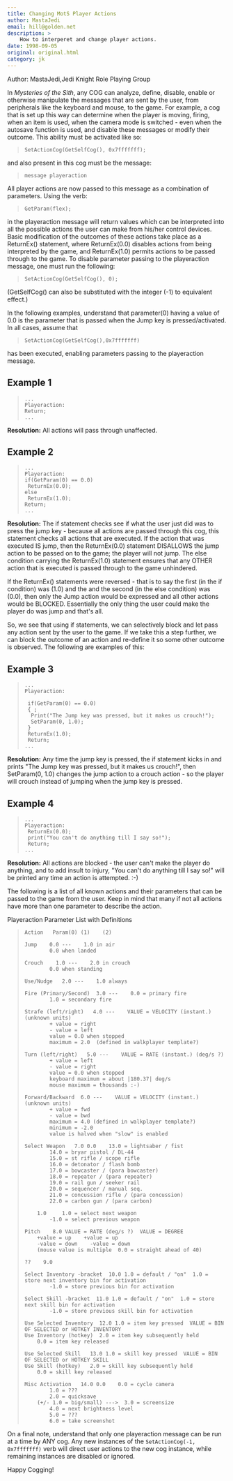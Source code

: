 ```yaml
---
title: Changing MotS Player Actions  
author: MastaJedi
email: hill@golden.net
description: >
    How to interperet and change player actions.
date: 1998-09-05
original: original.html
category: jk
---
```


Author: MastaJedi,Jedi Knight Role Playing Group

In *Mysteries of the Sith*, any COG can analyze, define, disable, enable
or otherwise manipulate the messages that are sent by the user, from
peripherals like the keyboard and mouse, to the game. For example, a cog
that is set up this way can determine when the player is moving, firing,
when an item is used, when the camera mode is switched - even when the
autosave function is used, and disable these messages or modify their
outcome. This ability must be activated like so:

>     SetActionCog(GetSelfCog(), 0x7fffffff);

and also present in this cog must be the message:

>     message playeraction

All player actions are now passed to this message as a combination of
parameters. Using the verb:

>     GetParam(flex);

in the playeraction message will return values which can be interpreted
into all the possible actions the user can make from his/her control
devices. Basic modification of the outcomes of these actions take place
as a ReturnEx() statement, where ReturnEx(0.0) disables actions from
being interpreted by the game, and ReturnEx(1.0) permits actions to be
passed through to the game. To disable parameter passing to the
playeraction message, one must run the following:

>     SetActionCog(GetSelfCog(), 0);

(GetSelfCog() can also be substituted with the integer (-1) to
equivalent effect.)

In the following examples, understand that parameter(0) having a value
of 0.0 is the parameter that is passed when the Jump key is
pressed/activated. In all cases, assume that

>     SetActionCog(GetSelfCog(),0x7fffffff)

has been executed, enabling parameters passing to the playeraction
message.

## Example 1

>     ...
>     Playeraction:
>     Return;
>     ...

**Resolution:** All actions will pass through unaffected.

## Example 2

>     ...
>     Playeraction:
>     if(GetParam(0) == 0.0)
>      ReturnEx(0.0);
>     else
>      ReturnEx(1.0);
>     Return;
>     ...

**Resolution:** The if statement checks see if what the user just did
was to press the jump key - because all actions are passed through this
cog, this statement checks all actions that are executed. If the action
that was executed IS jump, then the ReturnEx(0.0) statement DISALLOWS
the jump action to be passed on to the game; the player will not jump.
The else condition carrying the ReturnEx(1.0) statement ensures that any
OTHER action that is executed is passed through to the game unhindered.

If the ReturnEx() statements were reversed - that is to say the first
(in the if condition) was (1.0) and the and the second (in the else
condition) was (0.0), then only the Jump action would be expressed and
all other actions would be BLOCKED. Essentially the only thing the user
could make the player do was jump and that's all.

So, we see that using if statements, we can selectively block and let
pass any action sent by the user to the game. If we take this a step
further, we can block the outcome of an action and re-define it so some
other outcome is observed. The following are examples of this:

## Example 3

>     ...
>     Playeraction:
>     
>      if(GetParam(0) == 0.0)
>      { ;
>       Print("The Jump key was pressed, but it makes us crouch!");
>       SetParam(0, 1.0);
>      }
>      ReturnEx(1.0);
>      Return;
>     ...

**Resolution:** Any time the jump key is pressed, the if statement kicks
in and prints "The Jump key was pressed, but it makes us crouch\!", then
SetParam(0, 1.0) changes the jump action to a crouch action - so the
player will crouch instead of jumping when the jump key is pressed.

## Example 4

>     ...
>     Playeraction:
>      ReturnEx(0.0);
>      print("You can't do anything till I say so!");
>      Return;
>     ...

**Resolution:** All actions are blocked - the user can't make the player
do anything, and to add insult to injury, "You can't do anything till I
say so\!" will be printed any time an action is attempted. :-)

The following is a list of all known actions and their parameters that
can be passed to the game from the user. Keep in mind that many if not
all actions have more than one parameter to describe the action.

Playeraction Parameter List with Definitions

>     Action   Param(0) (1)    (2)
>     
>     Jump    0.0 ---    1.0 in air
>             0.0 when landed
>     
>     Crouch    1.0 ---    2.0 in crouch
>             0.0 when standing
>     
>     Use/Nudge   2.0 ---    1.0 always
>     
>     Fire (Primary/Second)  3.0 ---    0.0 = primary fire
>             1.0 = secondary fire
>     
>     Strafe (left/right)   4.0 ---    VALUE = VELOCITY (instant.) (unknown units)
>             + value = right
>             - value = left
>             value = 0.0 when stopped
>             maximum = 2.0  (defined in walkplayer template?)
>     
>     Turn (left/right)   5.0 ---    VALUE = RATE (instant.) (deg/s ?)
>             + value = left
>             - value = right
>             value = 0.0 when stopped
>             keyboard maximum = about |180.37| deg/s
>             mouse maximum = thousands :-)
>     
>     Forward/Backward  6.0 ---    VALUE = VELOCITY (instant.) (unknown units)
>             + value = fwd 
>             - value = bwd 
>             maximum = 4.0 (defined in walkplayer template?) 
>             minimum = -2.0  
>             value is halved when "slow" is enabled 
>     
>     Select Weapon   7.0 0.0    13.0 = lightsaber / fist 
>             14.0 = bryar pistol / DL-44 
>             15.0 = st rifle / scope rifle 
>             16.0 = detonator / flash bomb 
>             17.0 = bowcaster / (para bowcaster) 
>             18.0 = repeater / (para repeater) 
>             19.0 = rail gun / seeker rail 
>             20.0 = sequencer / manual seq. 
>             21.0 = concussion rifle / (para concussion) 
>             22.0 = carbon gun / (para carbon) 
>     
>         1.0     1.0 = select next weapon
>             -1.0 = select previous weapon
>     
>     Pitch    8.0 VALUE = RATE (deg/s ?)  VALUE = DEGREE
>         +value = up    +value = up
>         -value = down    -value = down
>         (mouse value is multiple  0.0 = straight ahead of 40)
>     
>     ??    9.0
>     
>     Select Inventory -bracket  10.0 1.0 = default / "on"  1.0 = store next inventory bin for activation
>             -1.0 = store previous bin for activation 
>     
>     Select Skill -bracket  11.0 1.0 = default / "on"  1.0 = store next skill bin for activation 
>             -1.0 = store previous skill bin for activation  
>     
>     Use Selected Inventory  12.0 1.0 = item key pressed  VALUE = BIN OF SELECTED or HOTKEY INVENTORY 
>     Use Inventory (hotkey)  2.0 = item key subsequently held 
>         0.0 = item key released 
>     
>     Use Selected Skill   13.0 1.0 = skill key pressed  VALUE = BIN OF SELECTED or HOTKEY SKILL 
>     Use Skill (hotkey)   2.0 = skill key subsequently held 
>         0.0 = skill key released 
>     
>     Misc Activation   14.0 0.0    0.0 = cycle camera 
>             1.0 = ??? 
>             2.0 = quicksave 
>         (+/- 1.0 = big/small) --->  3.0 = screensize 
>             4.0 = next brightness level 
>             5.0 = ??? 
>             6.0 = take screenshot

On a final note, understand that only one playeraction message can be
run at a time by ANY cog. Any new instances of the
`SetActionCog(-1, 0x7fffffff)` verb will direct user actions to the new
cog instance, while remaining instances are disabled or ignored.

Happy Cogging\!
